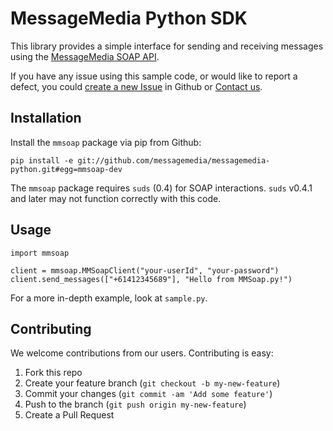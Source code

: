 # MessageMedia Python SDK
This library provides a simple interface for sending and receiving messages using the [MessageMedia SOAP API](http://www.messagemedia.com.au/wp-content/uploads/2013/05/MessageMedia_Messaging_Web_Service.pdf?eacfbb).

If you have any issue using this sample code, or would like to report a defect, you could [create a new Issue](https://github.com/messagemedia/messagemedia-python/issues/new) in Github or [Contact us](http://www.messagemedia.com.au/contact-us).

## Installation
Install the `mmsoap` package via pip from Github:

    pip install -e git://github.com/messagemedia/messagemedia-python.git#egg=mmsoap-dev

The `mmsoap` package requires `suds` (0.4) for SOAP interactions. `suds` v0.4.1 and later may not function
correctly with this code.

## Usage
    import mmsoap

    client = mmsoap.MMSoapClient("your-userId", "your-password")
    client.send_messages(["+61412345689"], "Hello from MMSoap.py!")

For a more in-depth example, look at `sample.py`.

## Contributing
We welcome contributions from our users. Contributing is easy:

  1.  Fork this repo
  2.  Create your feature branch (`git checkout -b my-new-feature`)
  3.  Commit your changes (`git commit -am 'Add some feature'`)
  4.  Push to the branch (`git push origin my-new-feature`)
  5.  Create a Pull Request
